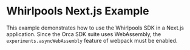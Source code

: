 # Whirlpools Next.js Example

This example demonstrates how to use the Whirlpools SDK in a Next.js application. Since the Orca SDK suite uses WebAssembly, the `experiments.asyncWebAssembly` feature of webpack must be enabled.

